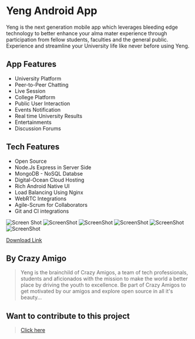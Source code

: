 
# Yeng Android App

Yeng is the next generation mobile app which leverages bleeding edge technology to better enhance your alma mater experience through participation from fellow students, faculties and the general public.
Experience and streamline your University life like never before using Yeng.

## App Features

* University Platform
* Peer-to-Peer Chatting
* Live Session
* College Platform
* Public User Interaction
* Events Notification
* Real time University Results
* Entertainments
* Discussion Forums

## Tech Features

* Open Source
* Node.Js Express in Server Side
* MongoDB - NoSQL Databse
* Digital-Ocean Cloud Hosting
* Rich Android Native UI
* Load Balancing Using Nginx
* WebRTC Integrations
* Agile-Scrum for Collaborators
* Git and CI integrations

![Screen Shot](https://lh3.googleusercontent.com/Cay-LV081GMvlsPQXLS8a8DbNudCGyP8js3EMRXGrnkNdGAwHFKwu2Y2EMXYuQATkP4=w720-h310-rw)
![ScreenShot](https://lh3.googleusercontent.com/bNz3HGzgU9mmqXDKXN3Tek53b9bbTrzMXW4QAMz6q0zbvE5WzXkoj9XlFXdLPkx8EXk=w720-h310-rw)
![ScreenShot](https://lh3.googleusercontent.com/6NxCxc74D8vJUkEGV3Qr-8qwuVu9Dggg0eLAHXAPwZk1gTp5vWWG0NjUHEdNmeEHWQ=w720-h310-rw)
![ScreenShot](https://lh3.googleusercontent.com/N_fm7uZYCAlBQUDcQCsHL7tPEsStArJKx_qHOg95ruznakP8GsypnWL_1sla6Q_nImWf=w720-h310-rw)
![ScreenShot](https://lh3.googleusercontent.com/7QJ2FQdQ3KdmVdUku_wzGz08JJGPlnMsSgUqhHTmc1HT5vMu8fznsbGRMupernCTlb0=w720-h310-rw)
![ScreenShot](https://lh3.googleusercontent.com/hdLpJwG5RRBHjx_gj6S7GasqOubwrbJk5whCeexd_n84vr4e_bXHGzhM3KmcoPTw8w=w720-h310-rw)

[Download Link](https://play.google.com/store/apps/details?id=in.yeng.user)

## By Crazy Amigo	

> Yeng is the brainchild of Crazy Amigos, a team of tech professionals, students and aficionados with the mission to make the world a better place by driving the youth to excellence. Be part of Crazy Amigos to get motivated by our amigos and explore open source in all it's beauty...

## Want to contribute to this project

> [Click here](https://github.com/Crazy-Amigos/Yeng-App-Android/blob/master/CONTRIBUTING.md)